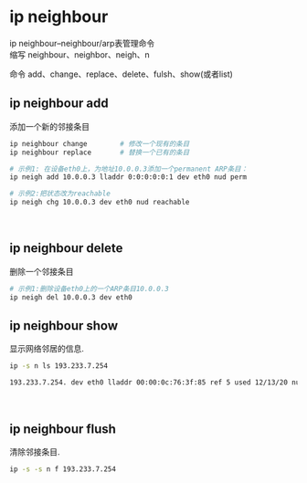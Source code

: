 # ip neighbour

ip neighbour–neighbour/arp表管理命令  
缩写 neighbour、neighbor、neigh、n

命令 add、change、replace、delete、fulsh、show(或者list)

## ip neighbour add

添加一个新的邻接条目

```bash
ip neighbour change        # 修改一个现有的条目
ip neighbour replace       # 替换一个已有的条目

# 示例1: 在设备eth0上，为地址10.0.0.3添加一个permanent ARP条目：
ip neigh add 10.0.0.3 lladdr 0:0:0:0:0:1 dev eth0 nud perm

# 示例2:把状态改为reachable
ip neigh chg 10.0.0.3 dev eth0 nud reachable
```

‍

## ip neighbour delete

删除一个邻接条目

```bash
# 示例1:删除设备eth0上的一个ARP条目10.0.0.3
ip neigh del 10.0.0.3 dev eth0
```

## ip neighbour show

显示网络邻居的信息.　

```bash
ip -s n ls 193.233.7.254

193.233.7.254. dev eth0 lladdr 00:00:0c:76:3f:85 ref 5 used 12/13/20 nud reachable
```

‍

## ip neighbour flush

清除邻接条目.

```bash
ip -s -s n f 193.233.7.254
```

‍
